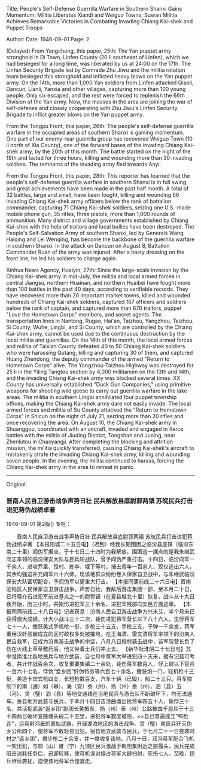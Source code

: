 Title: People's Self-Defense Guerrilla Warfare in Southern Shanxi Gains Momentum: Militia Liberates Xiandi and Weiguo Towns; Suwan Militia Achieves Remarkable Victories in Combating Invading Chiang Kai-shek and Puppet Troops

Author: 
Date: 1946-09-01
Page: 2

(Delayed) From Yangcheng, this paper, 25th: The Yan puppet army stronghold in Di Town, Linfen County (20 li southeast of Linfen), which we had besieged for a long time, was liberated by us at 24:00 on the 17th. The Linfen Security Brigade led by Comrade Zhu Jiwu and the militia rotation team besieged this stronghold and inflicted heavy blows on the Yan puppet army. On the 14th, more than 1,000 Yan soldiers from Linfen attacked Qiaoli, Dancun, Lianli, Yanxia and other villages, capturing more than 100 young people. Only six escaped, and the rest were forced to replenish the 66th Division of the Yan army. Now, the masses in the area are joining the war of self-defense and closely cooperating with Zhu Jiwu's Linfen Security Brigade to inflict greater blows on the Yan puppet army.

From the Tongpu Front, this paper, 26th: The people's self-defense guerrilla warfare in the occupied areas of southern Shanxi is gaining momentum. One part of our enemy-rear guerrilla group has recovered Weiguo Town (10 li north of Xia County), one of the forward bases of the invading Chiang Kai-shek army, by the 20th of this month. The battle started on the night of the 19th and lasted for three hours, killing and wounding more than 30 invading soldiers. The remnants of the invading army fled towards Anyi.

From the Tongpu Front, this paper, 28th: This reporter has learned that the people's self-defense guerrilla warfare in southern Shanxi is in full swing, and great achievements have been made in the past half month. A total of 32 battles, large and small, have been fought, killing and wounding 86 invading Chiang Kai-shek army officers below the rank of battalion commander, capturing 71 Chiang Kai-shek soldiers, seizing one U.S.-made mobile phone gun, 35 rifles, three pistols, more than 1,000 rounds of ammunition. Many district and village governments established by Chiang Kai-shek with the help of traitors and local bullies have been destroyed. The People's Self-Salvation Army of southern Shanxi, led by Generals Wang Haiqing and Lei Wenqing, has become the backbone of the guerrilla warfare in southern Shanxi. In the attack on Dancun on August 8, Battalion Commander Ruan of the army was injured. After a hasty dressing on the front line, he led his soldiers to charge again.

Xinhua News Agency, Huaiyin, 27th: Since the large-scale invasion by the Chiang Kai-shek army in mid-July, the militia and local armed forces in central Jiangsu, northern Huainan, and northern Huaibei have fought more than 100 battles in the past 40 days, according to verifiable records. They have recovered more than 20 important market towns, killed and wounded hundreds of Chiang Kai-shek soldiers, captured 167 officers and soldiers below the rank of captain, and captured more than 670 traitors, puppet "Love the Hometown Corps" members, and secret agents. The transportation lines in Nantong, Rugao, Hai'an, Taizhou, Yangzhou, Taizhou, Si County, Wuhe, Lingbi, and Si County, which are controlled by the Chiang Kai-shek army, cannot be used due to the continuous destruction by the local militia and guerrillas. On the 14th of this month, the local armed forces and militia of Taixian County defeated 40 to 50 Chiang Kai-shek soldiers who were harassing Qutang, killing and capturing 30 of them, and captured Huang Zhendong, the deputy commander of the armed "Return to Hometown Corps" alive. The Yangzhou-Taizhou Highway was destroyed for 25 li in the Yiling Tangtou section by 4,000 militiamen on the 13th and 14th, and the invading Chiang Kai-shek army was blocked several times. XX County has universally established "Duck Gun Companies," using primitive weapons for shooting wild geese to carry out guerrilla warfare in the lake areas. The militia in southern Lingbi annihilated four puppet township offices, making the Chiang Kai-shek army dare not easily invade. The local armed forces and militia of Su County attacked the "Return to Hometown Corps" in Shicun on the night of July 21, seizing more than 20 rifles and once recovering the area. On August 10, the Chiang Kai-shek army in Shuanggou, coordinated with an aircraft, invaded and engaged in fierce battles with the militia of Jiuding District, Tongshan and Juning, near Zhenlutou in Chaoyangji. After completing the blocking and attrition mission, the militia quickly transferred, causing Chiang Kai-shek's aircraft to mistakenly strafe the invading Chiang Kai-shek army, killing and wounding seven people. In the evening, the militia continued to harass, forcing the Chiang Kai-shek army in the area to retreat in panic.



<hr /> 

Original: 


### 晋南人民自卫游击战争声势日壮  民兵解放县底尉郭两镇  苏皖民兵打击进犯蒋伪战绩卓著

1946-09-01
第2版()
专栏：

　　晋南人民自卫游击战争声势日壮
    民兵解放县底尉郭两镇
    苏皖民兵打击进犯蒋伪战绩卓著
    【本报阳城二十五日电】（迟到）经我长期围困之临汾县底镇（临汾东南二十里）阎伪军据点，于十七日二十四时为我解放。围困这一据点的是我朱继武同志率领的临汾保安大队与民兵轮战队，曾予阎伪严重打击。十四日，临汾阎军一千余人，进攻乔里、段村、练李、堰下等村，捕去青年一百余人，现仅逃出六人，其余均强迫补充阎军六十六师。现该地群众纷纷卷入保家自卫战中，与朱继武临汾保安大队密切配合，予阎伪军以更重大打击。
    【本报同蒲前线二十六日电】晋南沦陷区人民保家自卫游击战争，声势日壮。我敌后游击集团一部，至本月二十日，已将蒋介石进犯军前进基点之一的尉郭镇（在夏县城北十里）恢复。战斗从十九日夜开始，历三小时，共毙伤进犯军三十余名，进犯军残部向安邑方面逃窜。
    【本报同蒲前线二十八日电】记者获息：汾南人民自卫游击战争方兴未艾，半个月来已获得很大成绩，计大小战斗三十二次，毙伤进犯蒋军营长以下八十六人，生俘蒋军七十一人，缴获美式手机枪一挺，步枪三十五支，手枪三支，子弹一千余发，蒋军重用汉奸恶霸成立的区村政权多处被摧垮。在王海清、雷文清将军率领下的汾南人民自救军，已成为汾南游击战争的中坚，八月八日段村袭击战中，该军阮营长负了伤在火线上草草敷药后，他又带着士兵们冲上去。
    【新华社淮阴二十七日电】苏中淮南淮北各地民兵与地方武装，自七月中蒋军大举进犯四十天来，据有记载可考者，共计作战百余次，收复重要集镇二十余处，毙伤蒋军数百人，俘上尉以下官兵一百六十七名，俘伪“爱乡团”奸伪特务等六百七十余名，缴获炮一门，轻机枪十三挺，美造卡宾式枪四支，长短枪数百支，汽车十辆（已毁），船二十三只。蒋军控制下的南（通）如（皋）、海（安）泰（州）、扬（州）泰（州）、泗（县）五（河）、灵（璧）泗（县）等地交通线在当地民兵与游击队不断破坏下，均无法通车。泰县地方武装与民兵，于本月十四日击溃曲塘出扰蒋军四五十人，毙俘三十名，并活捉武装“返乡团”副团长黄振东，扬（州）泰（州）公路被四千民兵于十三十四两日破坏宜陵塘头段二十五里，进犯蒋军数度被阻，××县已普遍成立“鸭枪连”，运用射鸿雁的原始武器，开展湖泊地区的游击战争。灵（璧）南民兵歼灭伪乡公所四个，使蒋军不敢轻易出犯。宿县地方武装与民兵，于七月二十一日夜袭时村之“返乡团”，缴步枪二十余支，并一度收复该地。八月十日，双沟蒋军配合飞机一架出犯，与铜（山）雎（宁）九顶区民兵激战于朝阳集附近之振履头，民兵完成阻击消耗任务后，迅即转移，使蒋机误对侵占蒋军大肆扫射，死伤七人。至晚，民兵继续袭扰，迫使该地蒋军仓惶退走。
